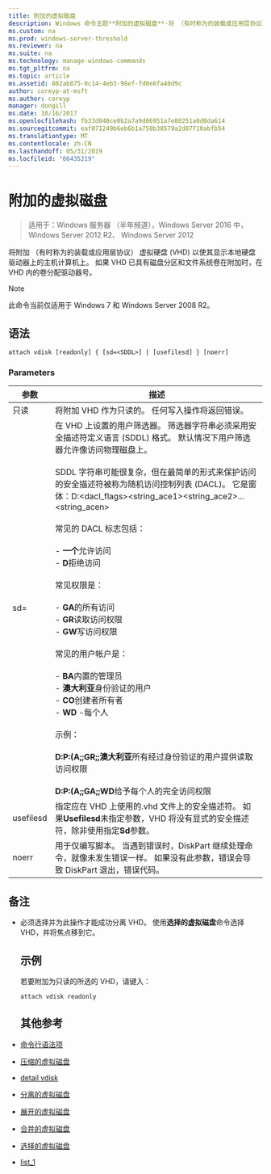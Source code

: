 ```yaml
---
title: 附加的虚拟磁盘
description: Windows 命令主题**附加的虚拟磁盘**-将 （有时称为的装载或应用层协议） 虚拟硬盘 (VHD) 以使其显示本地硬盘驱动器上的主机计算机上。
ms.custom: na
ms.prod: windows-server-threshold
ms.reviewer: na
ms.suite: na
ms.technology: manage-windows-commands
ms.tgt_pltfrm: na
ms.topic: article
ms.assetid: 882ab875-0c14-4eb3-98ef-fd0e8fa40d9c
author: coreyp-at-msft
ms.author: coreyp
manager: dongill
ms.date: 10/16/2017
ms.openlocfilehash: fb33d040ce0b2a7a9d06951a7e80251a0d0da614
ms.sourcegitcommit: eaf071249b6eb6b1a758b38579a2d87710abfb54
ms.translationtype: MT
ms.contentlocale: zh-CN
ms.lasthandoff: 05/31/2019
ms.locfileid: "66435219"
---
```

# <a name="attach-vdisk"></a>附加的虚拟磁盘

>适用于：Windows 服务器 （半年频道），Windows Server 2016 中，Windows Server 2012 R2、 Windows Server 2012

将附加 （有时称为的装载或应用层协议） 虚拟硬盘 (VHD) 以使其显示本地硬盘驱动器上的主机计算机上。 如果 VHD 已具有磁盘分区和文件系统卷在附加时，在 VHD 内的卷分配驱动器号。
> [!NOTE]
> 此命令当前仅适用于 Windows 7 和 Windows Server 2008 R2。

## <a name="syntax"></a>语法
```
attach vdisk [readonly] { [sd=<SDDL>] | [usefilesd] } [noerr]
```
### <a name="parameters"></a>Parameters

|    参数     |                                                                                                                                                                                                                                                                                                                                                                                                                                                                                                          描述                                                                                                                                                                                                                                                                                                                                                                                                                                                                                                          |
|------------------|-------------------------------------------------------------------------------------------------------------------------------------------------------------------------------------------------------------------------------------------------------------------------------------------------------------------------------------------------------------------------------------------------------------------------------------------------------------------------------------------------------------------------------------------------------------------------------------------------------------------------------------------------------------------------------------------------------------------------------------------------------------------------------------------------------------------------------------------------------------------------------------------------------------------------------------------------------------------------------------------------------------------------------|
|     只读     |                                                                                                                                                                                                                                                                                                                                                                                                                                                                             将附加 VHD 作为只读的。 任何写入操作将返回错误。                                                                                                                                                                                                                                                                                                                                                                                                                                                                              |
| sd=<SDDL string> | 在 VHD 上设置的用户筛选器。 筛选器字符串必须采用安全描述符定义语言 (SDDL) 格式。 默认情况下用户筛选器允许像访问物理磁盘上。<br /><br />SDDL 字符串可能很复杂，但在最简单的形式来保护访问的安全描述符被称为随机访问控制列表 (DACL)。 它是窗体：D:<dacl_flags><string_ace1><string_ace2>... <string_acen><br /><br />常见的 DACL 标志包括：<br /><br />-   **一个**允许访问<br />-   **D**拒绝访问<br /><br />常见权限是：<br /><br />-   **GA**的所有访问<br />-   **GR**读取访问权限<br />-   **GW**写访问权限<br /><br />常见的用户帐户是：<br /><br />-   **BA**内置的管理员<br />-   **澳大利亚**身份验证的用户<br />-   **CO**创建者所有者<br />-   **WD** -每个人<br /><br />示例：<br /><br />**D:P:(A;;GR;;澳大利亚**所有经过身份验证的用户提供读取访问权限<br /><br />**D:P:(A;;GA;;WD**给予每个人的完全访问权限 |
|    usefilesd     |                                                                                                                                                                                                                                                                                                                                                                                          指定应在 VHD 上使用的.vhd 文件上的安全描述符。 如果**Usefilesd**未指定参数，VHD 将没有显式的安全描述符，除非使用指定**Sd**参数。                                                                                                                                                                                                                                                                                                                                                                                          |
|      noerr       |                                                                                                                                                                                                                                                                                                                                                                                                           用于仅编写脚本。 当遇到错误时，DiskPart 继续处理命令，就像未发生错误一样。 如果没有此参数，错误会导致 DiskPart 退出，错误代码。                                                                                                                                                                                                                                                                                                                                                                                                           |

## <a name="remarks"></a>备注
- 必须选择并为此操作才能成功分离 VHD。 使用**选择的虚拟磁盘**命令选择 VHD，并将焦点移到它。
  ## <a name="BKMK_Examples"></a>示例
  若要附加为只读的所选的 VHD，请键入：
  ```
  attach vdisk readonly
  ```
  ## <a name="additional-references"></a>其他参考
- [命令行语法项](command-line-syntax-key.md)
- [压缩的虚拟磁盘](compact-vdisk.md)

- [detail vdisk](detail-vdisk.md)
- [分离的虚拟磁盘](detach-vdisk.md)
- [展开的虚拟磁盘](expand-vdisk.md)
- [合并的虚拟磁盘](merge-vdisk.md)
- [选择的虚拟磁盘](select-vdisk.md)
- [list_1](list_1.md)
